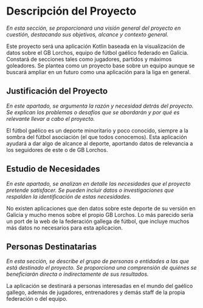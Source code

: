 # Descripción del Proyecto

_En esta sección, se proporcionará una visión general del proyecto en cuestión, destacando sus objetivos, alcance y contexto general._

Este proyecto será una aplicación Kotlin baseada en la visualización de datos sobre el GB Lorchos, equipo de fútbol gaélico federado en Galicia. Constará de secciones tales como jugadores, partidos y máximos goleadores. Se plantea como un proyecto base sobre un equipo aunque se buscará ampliar en un futuro como una aplicación para la liga en general.

## Justificación del Proyecto

_En este apartado, se argumenta la razón y necesidad detrás del proyecto. Se explican los problemas o desafíos que se abordarán y por qué es relevante llevar a cabo el proyecto._

El fútbol gaélico es un deporte minoritario y poco conocido, siempre a la sombra del fútbol asociación (el que todos conocemos). Esta aplicación ayudará a dar algo de alcance al deporte, aportando datos de relevancia a los seguidores de este o de GB Lorchos.

## Estudio de Necesidades

_En este apartado, se analizan en detalle las necesidades que el proyecto pretende satisfacer. Se pueden incluir datos o investigaciones que respalden la identificación de estas necesidades._

No existen aplicaciones que den datos sobre este deporte de su versión en Galicia y mucho menos sobre el propio GB Lorchos. Lo más parecido sería un port de la web de la federación gallega de fútbol, que incluye muchos más datos no necesarios para esta aplicacion.

## Personas Destinatarias

_En esta sección, se describe el grupo de personas o entidades a las que está destinado el proyecto. Se proporciona una comprensión de quiénes se beneficiarán directa o indirectamente de sus resultados._

La aplicación se destinará a personas interesadas en el mundo del gaélico gallego, además de jugadores, entrenadores y demás staff de la propia federación o del equipo.
